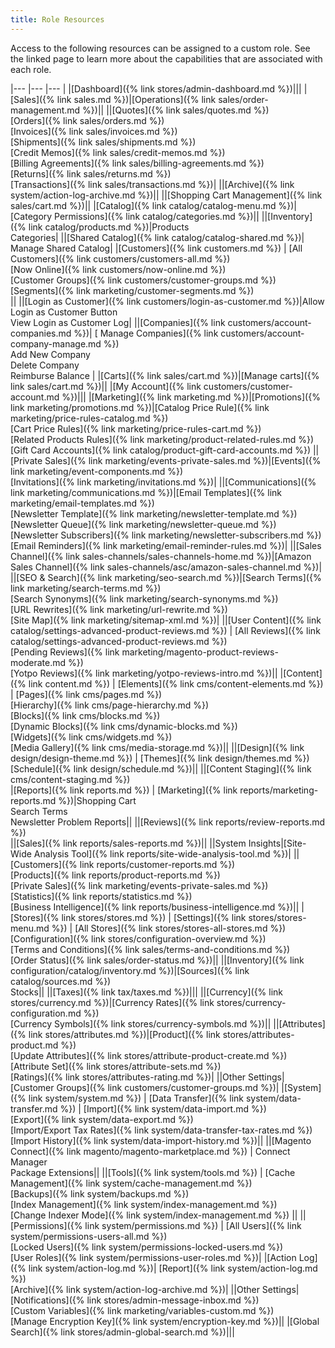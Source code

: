 ```yaml
---
title: Role Resources
---
```


Access to the following resources can be assigned to a custom role. See the linked page to learn more about the capabilities that are associated with each role.

|--- |--- |--- |
|[Dashboard]({% link stores/admin-dashboard.md %})|||
|[Sales]({% link sales.md %})|[Operations]({% link sales/order-management.md %})||
||<span class="b2b-only">[Quotes]({% link sales/quotes.md %})</span><br/>[Orders]({% link sales/orders.md %})<br/>[Invoices]({% link sales/invoices.md %})<br/>[Shipments]({% link sales/shipments.md %})<br/>[Credit Memos]({% link sales/credit-memos.md %})<br/>[Billing Agreements]({% link sales/billing-agreements.md %})<br/><span class="ee-only">[Returns]({% link sales/returns.md %})</span><br/>[Transactions]({% link sales/transactions.md %})|
||<span class="ee-only">[Archive]({% link system/action-log-archive.md %})</span>||
||[Shopping Cart Management]({% link sales/cart.md %})||
|[Catalog]({% link catalog/catalog-menu.md %})|<span class="ee-only">[Category Permissions]({% link catalog/categories.md %})||
||[Inventory]({% link catalog/products.md %})|Products<br/>Categories|
||<span class="b2b-only">[Shared Catalog]({% link catalog/catalog-shared.md %})</span>| Manage Shared Catalog|
|[Customers]({% link customers.md %}) | [All Customers]({% link customers/customers-all.md %})<br/>[Now Online]({% link customers/now-online.md %})<br/>[Customer Groups]({% link customers/customer-groups.md %})<br/><span class="ee-only">[Segments]({% link marketing/customer-segments.md %})<br/>||
||[Login as Customer]({% link customers/login-as-customer.md %})|Allow Login as Customer Button<br/><span class="ee-only">View Login as Customer Log</span>|
||<span class="b2b-only">[Companies]({% link customers/account-companies.md %})</span>| [ Manage Companies]({% link customers/account-company-manage.md %}) <br/>Add New Company <br/>Delete Company <br/>Reimburse Balance |
|[Carts]({% link sales/cart.md %})|[Manage carts]({% link sales/cart.md %})||
|[My Account]({% link customers/customer-account.md %})|||
|[Marketing]({% link marketing.md %})|[Promotions]({% link marketing/promotions.md %})|[Catalog Price Rule]({% link marketing/price-rules-catalog.md %}) <br/>[Cart Price Rules]({% link marketing/price-rules-cart.md %}) <br/><span class="ee-only">[Related Products Rules]({% link marketing/product-related-rules.md %})</span><br/><span class="ee-only">[Gift Card Accounts]({% link catalog/product-gift-card-accounts.md %})</span>
||<span class="ee-only">[Private Sales]({% link marketing/events-private-sales.md %})</span>|[Events]({% link marketing/event-components.md %}) <br/>[Invitations]({% link marketing/invitations.md %})|
||[Communications]({% link marketing/communications.md %})|[Email Templates]({% link marketing/email-templates.md %}) <br/>[Newsletter Template]({% link marketing/newsletter-template.md %}) <br/>[Newsletter Queue]({% link marketing/newsletter-queue.md %}) <br/>[Newsletter Subscribers]({% link marketing/newsletter-subscribers.md %}) <br/><span class="ee-only">[Email Reminders]({% link marketing/email-reminder-rules.md %})</span>|
||[Sales Channel]({% link sales-channels/sales-channels-home.md %})|[Amazon Sales Channel]({% link sales-channels/asc/amazon-sales-channel.md %})|
||[SEO & Search]({% link marketing/seo-search.md %})|[Search Terms]({% link marketing/search-terms.md %}) <br/><span class="ee-only">[Search Synonyms]({% link marketing/search-synonyms.md %})</span><br/>[URL Rewrites]({% link marketing/url-rewrite.md %}) <br/>[Site Map]({% link marketing/sitemap-xml.md %})|
||[User Content]({% link catalog/settings-advanced-product-reviews.md %}) | [All Reviews]({% link catalog/settings-advanced-product-reviews.md %}) <br/>[Pending Reviews]({% link marketing/magento-product-reviews-moderate.md %}) <br/>[Yotpo Reviews]({% link marketing/yotpo-reviews-intro.md %})||
|[Content]({% link content.md %}) | [Elements]({% link cms/content-elements.md %}) | [Pages]({% link cms/pages.md %})<br/><span class="ee-only">[Hierarchy]({% link cms/page-hierarchy.md %})</span><br/>[Blocks]({% link cms/blocks.md %})<br/><span class="ee-only">[Dynamic Blocks]({% link cms/dynamic-blocks.md %})</span><br/>[Widgets]({% link cms/widgets.md %})<br/>[Media Gallery]({% link cms/media-storage.md %})||
||[Design]({% link design/design-theme.md %}) | [Themes]({% link design/themes.md %})<br/>[Schedule]({% link design/schedule.md %})||
||<span class="ee-only">[Content Staging]({% link cms/content-staging.md %})</span><br />
|[Reports]({% link reports.md %}) | [Marketing]({% link reports/marketing-reports.md %})|Shopping Cart<br />Search Terms<br />Newsletter Problem Reports||
||[Reviews]({% link reports/review-reports.md %})<br />
||[Sales]({% link reports/sales-reports.md %})||
||<span class="ee-only">System Insights|[Site-Wide Analysis Tool]({% link reports/site-wide-analysis-tool.md %})|
||[Customers]({% link reports/customer-reports.md %})<br/>[Products]({% link reports/product-reports.md %})<br/><span class="ee-only">[Private Sales]({% link marketing/events-private-sales.md %})<br />[Statistics]({% link reports/statistics.md %})<br />[Business Intelligence]({% link reports/business-intelligence.md %})||
|[Stores]({% link stores/stores.md %}) | [Settings]({% link stores/stores-menu.md %}) | [All Stores]({% link stores/stores-all-stores.md %})<br/>[Configuration]({% link stores/configuration-overview.md %})<br/>[Terms and Conditions]({% link sales/terms-and-conditions.md %})<br/>[Order Status]({% link sales/order-status.md %})||
||[Inventory]({% link configuration/catalog/inventory.md %})|[Sources]({% link catalog/sources.md %})<br/>Stocks||
||[Taxes]({% link tax/taxes.md %})|||
||[Currency]({% link stores/currency.md %})|[Currency Rates]({% link stores/currency-configuration.md %})<br/>[Currency Symbols]({% link stores/currency-symbols.md %})||
||[Attributes]({% link stores/attributes.md %})|[Product]({% link stores/attributes-product.md %})<br/>[Update Attributes]({% link stores/attribute-product-create.md %})<br/>[Attribute Set]({% link stores/attribute-sets.md %})<br/>[Ratings]({% link stores/attributes-rating.md %})|
||Other Settings|[Customer Groups]({% link customers/customer-groups.md %})|
|[System]({% link system/system.md %}) | [Data Transfer]({% link system/data-transfer.md %}) | [Import]({% link system/data-import.md %})<br/>[Export]({% link system/data-export.md %})<br/>[Import/Export Tax Rates]({% link system/data-transfer-tax-rates.md %})<br/>[Import History]({% link system/data-import-history.md %})||
||[Magento Connect]({% link magento/magento-marketplace.md %}) | Connect Manager<br/>Package Extensions||
||[Tools]({% link system/tools.md %}) | [Cache Management]({% link system/cache-management.md %})<br/>[Backups]({% link system/backups.md %})<br/>[Index Management]({% link system/index-management.md %})<br/>[Change Indexer Mode]({% link system/index-management.md %}) ||
||[Permissions]({% link system/permissions.md %}) | [All Users]({% link system/permissions-users-all.md %})<br/>[Locked Users]({% link system/permissions-locked-users.md %})<br/>[User Roles]({% link system/permissions-user-roles.md %})|
|<span class="ee-only">[Action Log]({% link system/action-log.md %})</span>| [Report]({% link system/action-log.md %})<br/>[Archive]({% link system/action-log-archive.md %})|
||Other Settings|[Notifications]({% link stores/admin-message-inbox.md %})<br/>[Custom Variables]({% link marketing/variables-custom.md %})<br/>[Manage Encryption Key]({% link system/encryption-key.md %})||
|[Global Search]({% link stores/admin-global-search.md %})|||
